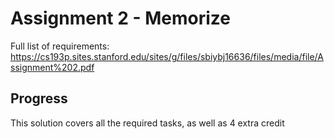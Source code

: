 # Assignment 2 - Memorize
Full list of requirements: https://cs193p.sites.stanford.edu/sites/g/files/sbiybj16636/files/media/file/Assignment%202.pdf

## Progress
This solution covers all the required tasks, as well as 4 extra credit
